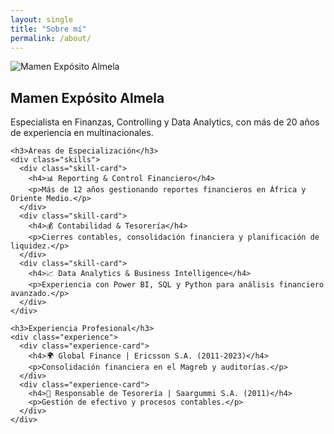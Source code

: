 ```yaml
---
layout: single
title: "Sobre mí"
permalink: /about/
---
```


<div class="about-container">
  
  <!-- Columna Izquierda (Imagen y Presentación) -->
  <div class="about-left">
      <img src="/assets/images/profile.jpg" alt="Mamen Expósito Almela">
      <h2>Mamen Expósito Almela</h2>
      <p>Especialista en Finanzas, Controlling y Data Analytics, con más de 20 años de experiencia en multinacionales.</p>
  </div>

  <!-- Columna Derecha (Información detallada) -->
  <div class="about-right">
    
    <h3>Áreas de Especialización</h3>
    <div class="skills">
      <div class="skill-card">
        <h4>📊 Reporting & Control Financiero</h4>
        <p>Más de 12 años gestionando reportes financieros en África y Oriente Medio.</p>
      </div>
      <div class="skill-card">
        <h4>💰 Contabilidad & Tesorería</h4>
        <p>Cierres contables, consolidación financiera y planificación de liquidez.</p>
      </div>
      <div class="skill-card">
        <h4>📈 Data Analytics & Business Intelligence</h4>
        <p>Experiencia con Power BI, SQL y Python para análisis financiero avanzado.</p>
      </div>
    </div>

    <h3>Experiencia Profesional</h3>
    <div class="experience">
      <div class="experience-card">
        <h4>🌍 Global Finance | Ericsson S.A. (2011-2023)</h4>
        <p>Consolidación financiera en el Magreb y auditorías.</p>
      </div>
      <div class="experience-card">
        <h4>🏦 Responsable de Tesorería | Saargummi S.A. (2011)</h4>
        <p>Gestión de efectivo y procesos contables.</p>
      </div>
    </div>

  </div>
</div>
